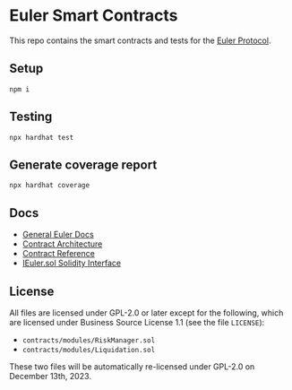 # Euler Smart Contracts

This repo contains the smart contracts and tests for the [Euler Protocol](https://www.euler.finance/).

## Setup

    npm i

## Testing

    npx hardhat test

## Generate coverage report

    npx hardhat coverage

## Docs

* [General Euler Docs](https://docs.euler.finance/)
* [Contract Architecture](https://docs.euler.finance/developers/architecture)
* [Contract Reference](https://docs.euler.finance/developers/contract-reference)
* [IEuler.sol Solidity Interface](https://github.com/euler-xyz/euler-interfaces/blob/master/IEuler.sol)

## License

All files are licensed under GPL-2.0 or later except for the following, which are licensed under Business Source License 1.1 (see the file `LICENSE`):

* `contracts/modules/RiskManager.sol`
* `contracts/modules/Liquidation.sol`

These two files will be automatically re-licensed under GPL-2.0 on December 13th, 2023.
